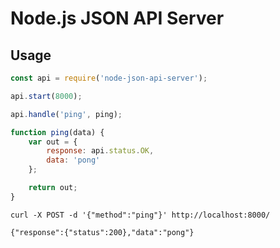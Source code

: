 # Node.js JSON API Server

## Usage

``` js
const api = require('node-json-api-server');

api.start(8000);

api.handle('ping', ping);

function ping(data) {
    var out = {
        response: api.status.OK,
        data: 'pong'
    };

    return out;
}
```

```
curl -X POST -d '{"method":"ping"}' http://localhost:8000/

{"response":{"status":200},"data":"pong"}
```
